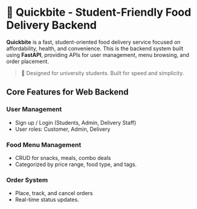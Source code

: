 # 🍔 Quickbite - Student-Friendly Food Delivery Backend

**Quickbite** is a fast, student-oriented food delivery service focused on affordability, health, and convenience. This is the backend system built using **FastAPI**, providing APIs for user management, menu browsing, and order placement.

> 🚀 Designed for university students. Built for speed and simplicity.


## Core Features for Web Backend
### User Management
- Sign up / Login (Students, Admin, Delivery Staff)
- User roles: Customer, Admin, Delivery

### Food Menu Management
- CRUD for snacks, meals, combo deals
- Categorized by price range, food type, and tags.

### Order System
- Place, track, and cancel orders
- Real-time status updates.

